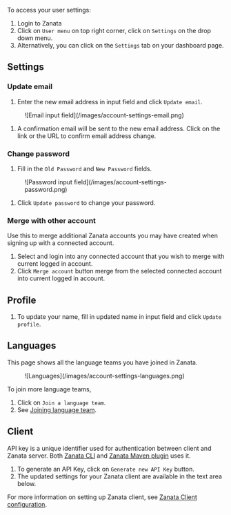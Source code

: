 To access your user settings:

 1. Login to Zanata
 1. Click on `User menu` on top right corner, click on `Settings` on the drop down menu.
 1. Alternatively, you can click on the `Settings` tab on your dashboard page.
 
## Settings

### Update email
 
 1. Enter the new email address in input field and click `Update email`.
  <figure>
  ![Email input field](/images/account-settings-email.png)
  </figure>

 1. A confirmation email will be sent to the new email address. Click on the link or the URL to confirm email address change.

### Change password

 1. Fill in the `Old Password` and `New Password` fields.
  <figure>
   ![Password input field](/images/account-settings-password.png)
  </figure>

 1. Click `Update password` to change your password.
 
### Merge with other account

Use this to merge additional Zanata accounts you may have created when signing up with a connected account.

 1. Select and login into any connected account that you wish to merge with current logged in account.
 1. Click `Merge account` button merge from the selected connected account into current logged in account.

## Profile

1. To update your name, fill in updated name in input field and click `Update profile`.

## Languages

This page shows all the language teams you have joined in Zanata.
 <figure>
   ![Languages](/images/account-settings-languages.png)
 </figure>

To join more language teams,

 1. Click on `Join a language team`.
 1. See [Joining language team](/user-guide/languages/language-team#joining-a-language-team).

## Client

API key is a unique identifier used for authentication between client and Zanata server.
Both [Zanata CLI](http://docs.zanata.org/projects/zanata-client/en/latest/#installation) and [Zanata Maven plugin](http://docs.zanata.org/projects/zanata-client/en/latest/maven-plugin/installation/) uses it.

 1. To generate an API Key, click on `Generate new API Key` button.
 1. The updated settings for your Zanata client are available in the text area below.
 
For more information on setting up Zanata client, see [Zanata Client configuration](http://docs.zanata.org/projects/zanata-client/en/latest/configuration/).